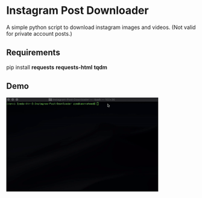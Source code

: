 # Instagram Post Downloader
A simple python script to download instagram images and videos. (Not valid for private account posts.)

## Requirements
pip install **requests** **requests-html** **tqdm**

## Demo
<img src="https://github.com/skamranahmed/instagram-post-downloader/blob/master/demo.gif" alt="" width="80%" height="50%">
